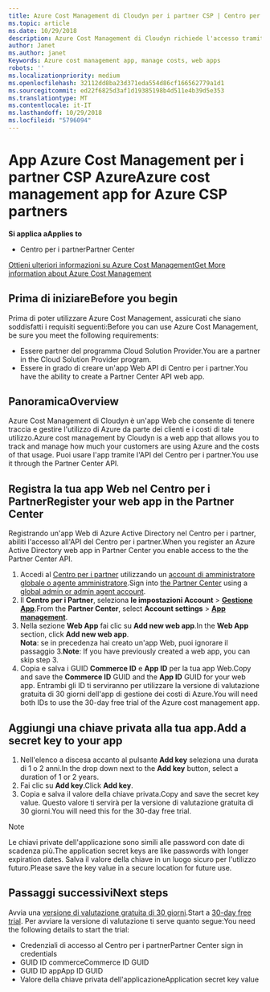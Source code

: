 ```yaml
---
title: Azure Cost Management di Cloudyn per i partner CSP | Centro per i partner
ms.topic: article
ms.date: 10/29/2018
description: Azure Cost Management di Cloudyn richiede l'accesso tramite provisioning dell'API Centro per i partner.
author: Janet
ms.author: janet
Keywords: Azure cost management app, manage costs, web apps
robots: ''
ms.localizationpriority: medium
ms.openlocfilehash: 32112dd8ba23d371eda554d86cf166562779a1d1
ms.sourcegitcommit: ed22f6825d3af1d19385198b4d511e4b39d5e353
ms.translationtype: MT
ms.contentlocale: it-IT
ms.lasthandoff: 10/29/2018
ms.locfileid: "5796094"
---
```

# <a name="azure-cost-management-app-for-azure-csp-partners"></a><span data-ttu-id="6ce40-103">App Azure Cost Management per i partner CSP Azure</span><span class="sxs-lookup"><span data-stu-id="6ce40-103">Azure cost management app for Azure CSP partners</span></span>  

**<span data-ttu-id="6ce40-104">Si applica a</span><span class="sxs-lookup"><span data-stu-id="6ce40-104">Applies to</span></span>**

-  <span data-ttu-id="6ce40-105">Centro per i partner</span><span class="sxs-lookup"><span data-stu-id="6ce40-105">Partner Center</span></span>

[<span data-ttu-id="6ce40-106">Ottieni ulteriori informazioni su Azure Cost Management</span><span class="sxs-lookup"><span data-stu-id="6ce40-106">Get More information about Azure Cost Management</span></span>](https://go.microsoft.com/fwlink/p/?linkid=857893)

## <a name="before-you-begin"></a><span data-ttu-id="6ce40-107">Prima di iniziare</span><span class="sxs-lookup"><span data-stu-id="6ce40-107">Before you begin</span></span>
<span data-ttu-id="6ce40-108">Prima di poter utilizzare Azure Cost Management, assicurati che siano soddisfatti i requisiti seguenti:</span><span class="sxs-lookup"><span data-stu-id="6ce40-108">Before you can use Azure Cost Management, be sure you meet the following requirements:</span></span>

- <span data-ttu-id="6ce40-109">Essere partner del programma Cloud Solution Provider.</span><span class="sxs-lookup"><span data-stu-id="6ce40-109">You are a partner in the Cloud Solution Provider program.</span></span>
- <span data-ttu-id="6ce40-110">Essere in grado di creare un'app Web API di Centro per i partner.</span><span class="sxs-lookup"><span data-stu-id="6ce40-110">You have the ability to create a Partner Center API web app.</span></span>

## <a name="overview"></a><span data-ttu-id="6ce40-111">Panoramica</span><span class="sxs-lookup"><span data-stu-id="6ce40-111">Overview</span></span>

<span data-ttu-id="6ce40-112">Azure Cost Management di Cloudyn è un'app Web che consente di tenere traccia e gestire l'utilizzo di Azure da parte dei clienti e i costi di tale utilizzo.</span><span class="sxs-lookup"><span data-stu-id="6ce40-112">Azure cost management by Cloudyn is a web app that allows you to track and manage how much your customers are using Azure and the costs of that usage.</span></span> <span data-ttu-id="6ce40-113">Puoi usare l'app tramite l'API del Centro per i partner.</span><span class="sxs-lookup"><span data-stu-id="6ce40-113">You use it through the Partner Center API.</span></span>

## <a name="register-your-web-app-in-the-partner-center"></a><span data-ttu-id="6ce40-114">Registra la tua app Web nel Centro per i Partner</span><span class="sxs-lookup"><span data-stu-id="6ce40-114">Register your web app in the Partner Center</span></span>
<span data-ttu-id="6ce40-115">Registrando un'app Web di Azure Active Directory nel Centro per i partner, abiliti l'accesso all'API del Centro per i partner.</span><span class="sxs-lookup"><span data-stu-id="6ce40-115">When you register an Azure Active Directory web app in Partner Center you enable access to the the Partner Center API.</span></span> 
1.  <span data-ttu-id="6ce40-116">Accedi al [Centro per i partner](https://partnercenter.microsoft.com/en-us/pcv/dashboard/overview) utilizzando un [account di amministratore globale o agente amministratore](create-user-accounts-and-set-permissions.md).</span><span class="sxs-lookup"><span data-stu-id="6ce40-116">Sign into [the Partner Center](https://partnercenter.microsoft.com/en-us/pcv/dashboard/overview) using a [global admin or admin agent account](create-user-accounts-and-set-permissions.md).</span></span>
2.  <span data-ttu-id="6ce40-117">Il **Centro per i Partner**, seleziona **le impostazioni Account** &gt; **[Gestione App](https://partnercenter.microsoft.com/en-us/pcv/apiintegration/appmanagement)**.</span><span class="sxs-lookup"><span data-stu-id="6ce40-117">From the **Partner Center**, select **Account settings** &gt; **[App management](https://partnercenter.microsoft.com/en-us/pcv/apiintegration/appmanagement)**.</span></span>
3.  <span data-ttu-id="6ce40-118">Nella sezione **Web App** fai clic su **Add new web app**.</span><span class="sxs-lookup"><span data-stu-id="6ce40-118">In the **Web App** section, click **Add new web app**.</span></span>
<br> <span data-ttu-id="6ce40-119">**Nota**: se in precedenza hai creato un'app Web, puoi ignorare il passaggio 3.</span><span class="sxs-lookup"><span data-stu-id="6ce40-119">**Note**: If you have previously created a web app, you can skip step 3.</span></span>
4.  <span data-ttu-id="6ce40-120">Copia e salva i GUID **Commerce ID** e **App ID** per la tua app Web.</span><span class="sxs-lookup"><span data-stu-id="6ce40-120">Copy and save the **Commerce ID** GUID and the **App ID** GUID for your web app.</span></span> <span data-ttu-id="6ce40-121">Entrambi gli ID ti serviranno per utilizzare la versione di valutazione gratuita di 30 giorni dell'app di gestione dei costi di Azure.</span><span class="sxs-lookup"><span data-stu-id="6ce40-121">You will need both IDs to use the 30-day free trial of the Azure cost management app.</span></span>

## <a name="add-a-secret-key-to-your-app"></a><span data-ttu-id="6ce40-122">Aggiungi una chiave privata alla tua app.</span><span class="sxs-lookup"><span data-stu-id="6ce40-122">Add a secret key to your app</span></span>
1.  <span data-ttu-id="6ce40-123">Nell'elenco a discesa accanto al pulsante **Add key** seleziona una durata di 1 o 2 anni.</span><span class="sxs-lookup"><span data-stu-id="6ce40-123">In the drop down next to the **Add key** button, select a duration of 1 or 2 years.</span></span>
2.  <span data-ttu-id="6ce40-124">Fai clic su **Add key**.</span><span class="sxs-lookup"><span data-stu-id="6ce40-124">Click **Add key**.</span></span> 
3.  <span data-ttu-id="6ce40-125">Copia e salva il valore della chiave privata.</span><span class="sxs-lookup"><span data-stu-id="6ce40-125">Copy and save the secret key value.</span></span> <span data-ttu-id="6ce40-126">Questo valore ti servirà per la versione di valutazione gratuita di 30 giorni.</span><span class="sxs-lookup"><span data-stu-id="6ce40-126">You will need this for the 30-day free trial.</span></span><br>
> [!NOTE]  
> <span data-ttu-id="6ce40-127">Le chiavi private dell'applicazione sono simili alle password con date di scadenza più.</span><span class="sxs-lookup"><span data-stu-id="6ce40-127">The application secret keys are like passwords with longer expiration dates.</span></span> <span data-ttu-id="6ce40-128">Salva il valore della chiave in un luogo sicuro per l'utilizzo futuro.</span><span class="sxs-lookup"><span data-stu-id="6ce40-128">Please save the key value in a secure location for future use.</span></span>

## <a name="next-steps"></a><span data-ttu-id="6ce40-129">Passaggi successivi</span><span class="sxs-lookup"><span data-stu-id="6ce40-129">Next steps</span></span>
<span data-ttu-id="6ce40-130">Avvia una [versione di valutazione gratuita di 30 giorni](https://go.microsoft.com/fwlink/?linkid=857895).</span><span class="sxs-lookup"><span data-stu-id="6ce40-130">Start a [30-day free trial](https://go.microsoft.com/fwlink/?linkid=857895).</span></span>
<span data-ttu-id="6ce40-131">Per avviare la versione di valutazione ti serve quanto segue:</span><span class="sxs-lookup"><span data-stu-id="6ce40-131">You need the following details to start the trial:</span></span>
- <span data-ttu-id="6ce40-132">Credenziali di accesso al Centro per i partner</span><span class="sxs-lookup"><span data-stu-id="6ce40-132">Partner Center sign in credentials</span></span>
- <span data-ttu-id="6ce40-133">GUID ID commerce</span><span class="sxs-lookup"><span data-stu-id="6ce40-133">Commerce ID GUID</span></span>
- <span data-ttu-id="6ce40-134">GUID ID app</span><span class="sxs-lookup"><span data-stu-id="6ce40-134">App ID GUID</span></span>
- <span data-ttu-id="6ce40-135">Valore della chiave privata dell'applicazione</span><span class="sxs-lookup"><span data-stu-id="6ce40-135">Application secret key value</span></span>
